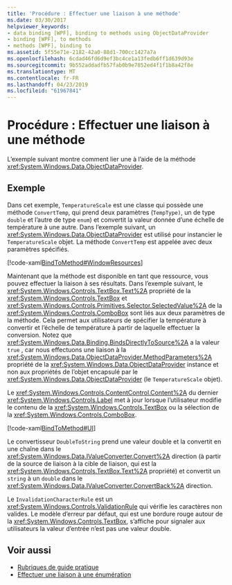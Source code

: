 ```yaml
---
title: 'Procédure : Effectuer une liaison à une méthode'
ms.date: 03/30/2017
helpviewer_keywords:
- data binding [WPF], binding to methods using ObjectDataProvider
- binding [WPF], to methods
- methods [WPF], binding to
ms.assetid: 5f55e71e-2182-42a0-88d1-700cc1427a7a
ms.openlocfilehash: 6cdad46fd6d9ef3bc4ce1a13fedb6ff1d639d93e
ms.sourcegitcommit: 9b552addadfb57fab0b9e7852ed4f1f1b8a42f8e
ms.translationtype: MT
ms.contentlocale: fr-FR
ms.lasthandoff: 04/23/2019
ms.locfileid: "61967841"
---
```

# <a name="how-to-bind-to-a-method"></a>Procédure : Effectuer une liaison à une méthode
L’exemple suivant montre comment lier une à l’aide de la méthode <xref:System.Windows.Data.ObjectDataProvider>.  
  
## <a name="example"></a>Exemple  
 Dans cet exemple, `TemperatureScale` est une classe qui possède une méthode `ConvertTemp`, qui prend deux paramètres (`TempType)`, un de type `double` et l’autre de type `enum`) et convertit la valeur donnée d’une échelle de température à une autre. Dans l’exemple suivant, un <xref:System.Windows.Data.ObjectDataProvider> est utilisé pour instancier le `TemperatureScale` objet. La méthode `ConvertTemp` est appelée avec deux paramètres spécifiés.  
  
 [!code-xaml[BindToMethod#WindowResources](~/samples/snippets/csharp/VS_Snippets_Wpf/BindToMethod/CS/Window1.xaml#windowresources)]  
  
 Maintenant que la méthode est disponible en tant que ressource, vous pouvez effectuer la liaison à ses résultats. Dans l’exemple suivant, le <xref:System.Windows.Controls.TextBox.Text%2A> propriété de la <xref:System.Windows.Controls.TextBox> et <xref:System.Windows.Controls.Primitives.Selector.SelectedValue%2A> de la <xref:System.Windows.Controls.ComboBox> sont liés aux deux paramètres de la méthode. Cela permet aux utilisateurs de spécifier la température à convertir et l’échelle de température à partir de laquelle effectuer la conversion. Notez que <xref:System.Windows.Data.Binding.BindsDirectlyToSource%2A> a la valeur `true` , car nous effectuons une liaison à la <xref:System.Windows.Data.ObjectDataProvider.MethodParameters%2A> propriété de la <xref:System.Windows.Data.ObjectDataProvider> instance et non aux propriétés de l’objet encapsulé par le <xref:System.Windows.Data.ObjectDataProvider> (le `TemperatureScale` objet).  
  
 Le <xref:System.Windows.Controls.ContentControl.Content%2A> du dernier <xref:System.Windows.Controls.Label> met à jour lorsque l’utilisateur modifie le contenu de la <xref:System.Windows.Controls.TextBox> ou la sélection de la <xref:System.Windows.Controls.ComboBox>.  
  
 [!code-xaml[BindToMethod#UI](~/samples/snippets/csharp/VS_Snippets_Wpf/BindToMethod/CS/Window1.xaml#ui)]  
  
 Le convertisseur `DoubleToString` prend une valeur double et la convertit en une chaîne dans le <xref:System.Windows.Data.IValueConverter.Convert%2A> direction (à partir de la source de liaison à la cible de liaison, qui est la <xref:System.Windows.Controls.TextBox.Text%2A> propriété) et convertit un `string` à un `double` dans le <xref:System.Windows.Data.IValueConverter.ConvertBack%2A> direction.  
  
 Le `InvalidationCharacterRule` est un <xref:System.Windows.Controls.ValidationRule> qui vérifie les caractères non valides. Le modèle d’erreur par défaut, qui est une bordure rouge autour de la <xref:System.Windows.Controls.TextBox>, s’affiche pour signaler aux utilisateurs la valeur d’entrée n’est pas une valeur double.  
  
## <a name="see-also"></a>Voir aussi

- [Rubriques de guide pratique](data-binding-how-to-topics.md)
- [Effectuer une liaison à une énumération](how-to-bind-to-an-enumeration.md)
